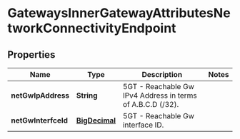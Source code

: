 
# GatewaysInnerGatewayAttributesNetworkConnectivityEndpoint

## Properties
Name | Type | Description | Notes
------------ | ------------- | ------------- | -------------
**netGwIpAddress** | **String** | 5GT - Reachable Gw IPv4 Address in terms of A.B.C.D (/32). | 
**netGwInterfceId** | [**BigDecimal**](BigDecimal.md) | 5GT - Reachable Gw interface ID. | 



